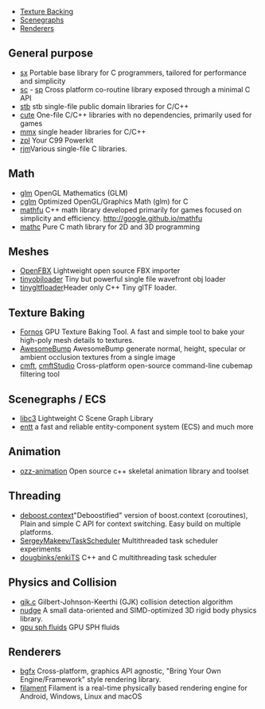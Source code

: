 * [Texture Backing](#texture-baking)
* [Scenegraphs](#scenegraphs-ecs)
* [Renderers](#renderers)

## General purpose

- [sx](https://github.com/septag/sx) Portable base library for C programmers, tailored for performance and simplicity
- [sc](https://github.com/rhoot/sc) - [sp](https://github.com/rhoot/sp) Cross platform co-routine library exposed through a minimal C API
- [stb](https://github.com/nothings/stb) stb single-file public domain libraries for C/C++
- [cute](https://github.com/RandyGaul/cute_headers) One-file C/C++ libraries with no dependencies, primarily used for games 
- [mmx](https://github.com/vurtun/mmx) single header libraries for C/C++ 
- [zpl](https://github.com/zpl-c/zpl) Your C99 Powerkit 
- [rjm](https://github.com/rmitton/rjm)Various single-file C libraries. 

## Math

- [glm](https://github.com/g-truc/glm) OpenGL Mathematics (GLM)
- [cglm](https://github.com/recp/cglm) Optimized OpenGL/Graphics Math (glm) for C
- [mathfu](https://github.com/google/mathfu) C++ math library developed primarily for games focused on simplicity and efficiency. http://google.github.io/mathfu
- [mathc](https://github.com/ferreiradaselva/mathc) Pure C math library for 2D and 3D programming

## Meshes
- [OpenFBX](https://github.com/nem0/OpenFBX) Lightweight open source FBX importer 
- [tinyobjloader](https://github.com/syoyo/tinyobjloader) Tiny but powerful single file wavefront obj loader 
- [tinygltfloader](https://github.com/syoyo/tinygltfloader)Header only C++ Tiny glTF loader. 

## Texture Baking

- [Fornos](https://github.com/caosdoar/Fornos) GPU Texture Baking Tool. A fast and simple tool to bake your high-poly mesh details to textures.
- [AwesomeBump](https://github.com/kmkolasinski/AwesomeBump) AwesomeBump generate normal, height, specular or ambient occlusion textures from a single image
- [cmft](https://github.com/dariomanesku/cmft), [cmftStudio](https://github.com/dariomanesku/cmftStudio) Cross-platform open-source command-line cubemap filtering tool

## Scenegraphs / ECS

- [libc3](https://github.com/buserror/libc3) Lightweight C Scene Graph Library
- [entt](https://github.com/skypjack/entt)  a fast and reliable entity-component system (ECS) and much more

## Animation

- [ozz-animation](https://github.com/guillaumeblanc/ozz-animation) Open source c++ skeletal animation library and toolset

## Threading

- [deboost.context](https://github.com/septag/deboost.context)"Deboostified" version of boost.context (coroutines), Plain and simple C API for context switching. Easy build on multiple platforms.
- [SergeyMakeev/TaskScheduler](https://github.com/SergeyMakeev/TaskScheduler) Multithreaded task scheduler experiments
- [dougbinks/enkiTS](https://github.com/dougbinks/enkiTS) C++ and C multithreading task scheduler

## Physics and Collision

- [gjk.c](https://github.com/kroitor/gjk.c) Gilbert-Johnson-Keerthi (GJK) collision detection algorithm
- [nudge](https://github.com/rasmusbarr/nudge) A small data-oriented and SIMD-optimized 3D rigid body physics library.
- [gpu sph fluids](https://github.com/erwincoumans/fluids_v3) GPU SPH fluids 

## Renderers

- [bgfx](https://github.com/bkaradzic/bgfx) Cross-platform, graphics API agnostic, "Bring Your Own Engine/Framework" style rendering library.
- [filament](https://github.com/google/filament) Filament is a real-time physically based rendering engine for Android, Windows, Linux and macOS
